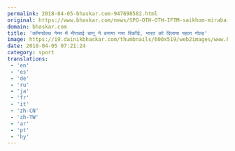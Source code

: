 ```yaml
---
permalink: 2018-04-05-bhaskar.com-947698582.html
original: https://www.bhaskar.com/news/SPO-OTH-OTH-IFTM-saikhom-mirabai-chanu-wins-first-gold-for-india-in-commonwealth-5845238-PHO.html
domain: bhaskar.com
title: 'कॉमनवेल्थ गेम्स में मीराबाई चानू ने बनाया नया रिकॉर्ड, भारत को दिलाया पहला गोल्ड'
image: https://i9.dainikbhaskar.com/thumbnails/600x519/web2images/www.bhaskar.com/2018/04/05/mirabai-chanu_1522911398.jpg
date: 2018-04-05 07:21:24
category: sport
translations: 
 - 'en'
 - 'es'
 - 'de'
 - 'ru'
 - 'ja'
 - 'fr'
 - 'it'
 - 'zh-CN'
 - 'zh-TW'
 - 'ar'
 - 'pt'
 - 'hy'
---
```


